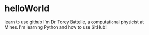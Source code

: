 # helloWorld
learn to use github
I'm Dr. Torey Battelle, a computational physicist at Mines.  I'm learning Python and how to use GitHub!
